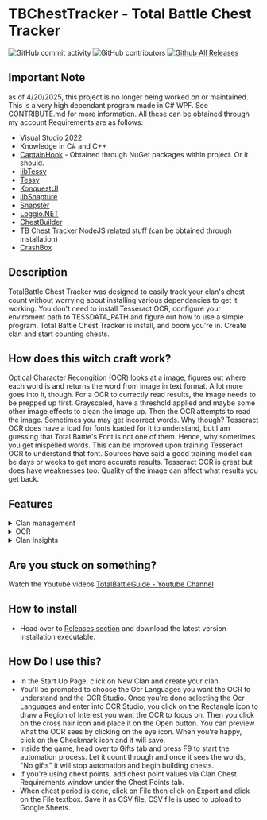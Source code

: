 # TBChestTracker - Total Battle Chest Tracker
![GitHub commit activity](https://img.shields.io/github/commit-activity/t/SICGames/TBChestTracker)
![GitHub contributors](https://img.shields.io/github/contributors/SICGames/TBChestTracker)
[![Github All Releases](https://img.shields.io/github/downloads/SICGames/TBChestTracker/total.svg)]()

## Important Note
as of 4/20/2025, this project is no longer being worked on or maintained. 
This is a very high dependant program made in C# WPF. See CONTRIBUTE.md for more information. All these can be obtained through my account
Requirements are as follows:
- Visual Studio 2022
- Knowledge in C# and C++
- [CaptainHook](https://github.com/SICGames/CaptainHook) - Obtained through NuGet packages within project. Or it should.
- [libTessy](https://github.com/SICGames/libTessy)
- [Tessy](https://github.com/SICGames/Tessy)
- [KonquestUI](https://github.com/SICGames/KonquestUI)
- [libSnapture](https://github.com/SICGames/libSnapture)
- [Snapster](https://github.com/SICGames/Snapster)
- [Loggio.NET](https://github.com/SICGames/Loggio.NET)
- [ChestBuilder](https://github.com/SICGames/ChestBoxBuilder)
- TB Chest Tracker NodeJS related stuff (can be obtained through installation)
- [CrashBox](https://github.com/SICGames/CrashBox)

## Description
TotalBattle Chest Tracker was designed to easily track your clan's chest count without worrying about installing various dependancies to get it working. You don't need to install Tesseract OCR, configure your enviroment path to TESSDATA_PATH and figure out how to use a simple program. Total Battle Chest Tracker is install, and boom you're in. Create clan and start counting chests. 

## How does this witch craft work? 
Optical Character Recongition (OCR) looks at a image, figures out where each word is and returns the word from image in text format. A lot more goes into it, though. For a OCR to currectly read results, the image needs to be prepped up first. Grayscaled, have a threshold applied and maybe some other image effects to clean the image up. Then the OCR attempts to read the image. Sometimes you may get incorrect words. Why though? Tesseract OCR does have a load for fonts loaded for it to understand, but I am guessing that Total Battle's Font is not one of them. Hence, why sometimes you get mispelled words. This can be improved upon training Tesseract OCR to understand that font. Sources have said a good training model can be days or weeks to get more accurate results. Tesseract OCR is great but does have weaknesses too. Quality of the image can affect what results you get back.

## Features  
<details><summary>
  Clan management
</summary>
  
 * Manage Multiple Clans.
  
</details>
<details>
<summary>
  OCR
</summary>
  
 * Choose multiple languages for the OCR to understand.
 
</details>
<details>
<summary>
Clan Insights
</summary>
  
 * Track clan performance and statistics.
 * Filter clan insights data by name using Quick Filter feature.
 * Filter clan insights data by chest type.
 * Resize Clan insights columns.

</details>

## Are you stuck on something?
Watch the Youtube videos 
[TotalBattleGuide - Youtube Channel](https://www.youtube.com/@TotalBattleGuide)

## How to install
- Head over to [Releases section](https://github.com/SICGames/TBChestTracker/releases) and download the latest version installation executable.

## How Do I use this?
- In the Start Up Page, click on New Clan and create your clan. 
- You'll be prompted to choose the Ocr Languages you want the OCR to understand and the OCR Studio. Once you're done selecting the Ocr Languages and enter into OCR Studio, you click on the Rectangle icon to draw a Region of Interest you want the OCR to focus on. Then you click on the cross hair icon and place it on the Open button. You can preview what the OCR sees by clicking on the eye icon. When you're happy, click on the Checkmark icon and it will save.  
- Inside the game, head over to Gifts tab and press F9 to start the automation process. Let it count through and once it sees the words, "No gifts" it will stop automation and begin building chests. 
- If you're using chest points, add chest point values via Clan Chest Requirements window under the Chest Points tab.
- When chest period is done, click on File then click on Export and click on the File textbox. Save it as CSV file. CSV file is used to upload to Google Sheets. 



